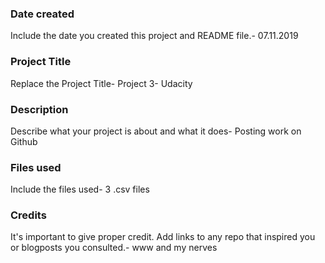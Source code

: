 ### Date created
Include the date you created this project and README file.- 07.11.2019

### Project Title
Replace the Project Title- Project 3- Udacity

### Description
Describe what your project is about and what it does- Posting work on Github

### Files used
Include the files used- 3 .csv files

### Credits
It's important to give proper credit. Add links to any repo that inspired you or blogposts you consulted.- www and my nerves

